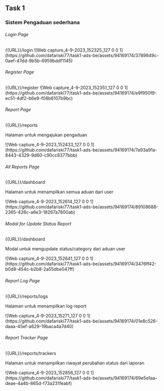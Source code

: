 ## Task 1
### Sistem Pengaduan sederhana

<h6>Login Page</h6>
{{URL}}/login
![Web capture_4-9-2023_152325_127 0 0 1](https://github.com/dafariski77/task1-ads-be/assets/94169174/3789849c-0aef-47dd-9b5b-6959bddf1145)

<h6>Register Page</h6>
{{URL}}/register
![Web capture_4-9-2023_152351_127 0 0 1](https://github.com/dafariski77/task1-ads-be/assets/94169174/e9f950f9-ec51-4df2-b6e9-f08b6107b9bc)

<h6>Report Page</h6>
{{URL}}/reports
<p>Halaman untuk mengajukan pengaduan</p>
![Web capture_4-9-2023_152433_127 0 0 1](https://github.com/dafariski77/task1-ads-be/assets/94169174/7a93a91a-8443-4329-9d60-c90cc8377bbb)

<h6>All Reports Page</h6>
{{URL}}/dashboard
<p>Halaman untuk menampilkan semua aduan dari user</p>
![Web capture_4-9-2023_152614_127 0 0 1](https://github.com/dafariski77/task1-ads-be/assets/94169174/89108688-2365-426c-a6e3-18267a7800ab)

<h6>Modal for Update Status Report</h6>
{{URL}}/dashboard
<p>Modal untuk mengupdate status/category dari aduan user</p>
![Web capture_4-9-2023_152641_127 0 0 1](https://github.com/dafariski77/task1-ads-be/assets/94169174/3476ff42-b0d8-454c-b2b8-2a55dbe047ff)

<h6>Report Log Page</h6>
{{URL}}/reports/logs
<p>Halaman untuk menampilkan log report</p>
![Web capture_4-9-2023_15271_127 0 0 1](https://github.com/dafariski77/task1-ads-be/assets/94169174/01e8c526-daaa-45ef-a629-19baca4a7d40)

<h6>Report Tracker Page</h6>
{{URL}}/reports/trackers
<p>Halaman untuk menampilkan riwayat perubahan status dari laporan</p>
![Web capture_4-9-2023_152856_127 0 0 1](https://github.com/dafariski77/task1-ads-be/assets/94169174/69e5e1aa-deae-4a4b-865d-f73a231feabf)


